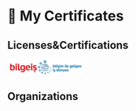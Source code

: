 # 📜 My Certificates



## Licenses&Certifications

<a href="https://github.com/surenur/My-Certificates/tree/master/01-Licenses%26Certifications/01-BilgeIs" target="_blank"> 
<code><img height="30" title="BilgeIs" src="https://github.com/iamruveyda/images/blob/master/Company/bilgeis.png?raw=true"></code> </a>

## Organizations
